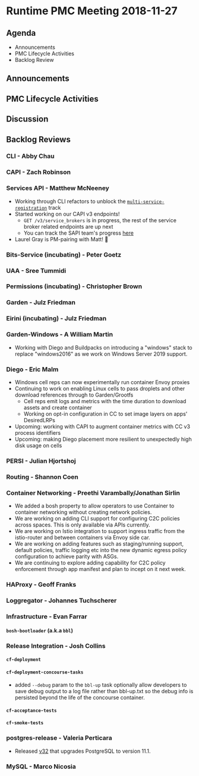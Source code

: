 # Runtime PMC Meeting 2018-11-27

## Agenda

* Announcements
* PMC Lifecycle Activities
* Backlog Review


## Announcements


## PMC Lifecycle Activities


## Discussion


## Backlog Reviews

### CLI - Abby Chau


### CAPI - Zach Robinson


### Services API - Matthew McNeeney

* Working through CLI refactors to unblock the [`multi-service-registration`](https://docs.google.com/document/d/1_OBnFCsL3ru43PEXocsCc3EuGaM0YLHjr0iAoXnakt4) track
* Started working on our CAPI v3 endpoints!
  * `GET /v3/service_brokers` is in progress, the rest of the service broker related endpoints are up next
  * You can track the SAPI team's progress [here](https://docs.google.com/spreadsheets/d/1h5FPUr6xOUxwTNLGdi3Htg5vKCMa-oPmZCzqb-FKB9Q)
* Laurel Gray is PM-pairing with Matt! 👋


### Bits-Service (incubating) - Peter Goetz


### UAA - Sree Tummidi


### Permissions (incubating) - Christopher Brown


### Garden - Julz Friedman


### Eirini (incubating) - Julz Friedman


### Garden-Windows - A William Martin

- Working with Diego and Buildpacks on introducing a "windows" stack to replace "windows2016" as we work on Windows Server 2019 support.

### Diego - Eric Malm

- Windows cell reps can now experimentally run container Envoy proxies
- Continuing to work on enabling Linux cells to pass droplets and other download references through to Garden/Grootfs
  - Cell reps emit logs and metrics with the time duration to download assets and create container
  - Working on opt-in configuration in CC to set image layers on apps' DesiredLRPs
- Upcoming: working with CAPI to augment container metrics with CC v3 process identifiers
- Upcoming: making Diego placement more resilient to unexpectedly high disk usage on cells


### PERSI - Julian Hjortshoj


### Routing - Shannon Coen


### Container Networking - Preethi Varambally/Jonathan Sirlin
- We added a bosh property to allow operators to use Container to container networking without creating network policies.
- We are working on adding CLI support for configuring C2C policies across spaces. This is only available via APIs currently.
- We are working on Istio integration to support ingress traffic from the istio-router and between containers via Envoy side car. 
- We are working on adding features such as staging/running support, default policies, traffic logging etc into the new dynamic egress policy configuration to achieve parity with ASGs.
- We are continuing to explore adding capability for C2C policy enforcement through app manifest and plan to incept on it next week.


### HAProxy - Geoff Franks


### Loggregator - Johannes Tuchscherer


### Infrastructure - Evan Farrar

#### `bosh-bootloader` (a.k.a `bbl`)


### Release Integration - Josh Collins

#### `cf-deployment`


#### `cf-deployment-concourse-tasks`
- added `--debug` param to the `bbl-up` task optionally allow developers to save debug output to a log file rather than bbl-up.txt so the debug info is persisted beyond the life of the concourse container. 


#### `cf-acceptance-tests`


#### `cf-smoke-tests`


### postgres-release - Valeria Perticara
- Released [v32](https://github.com/cloudfoundry/postgres-release/releases/tag/v32) that upgrades PostgreSQL to version 11.1.

### MySQL - Marco Nicosia
